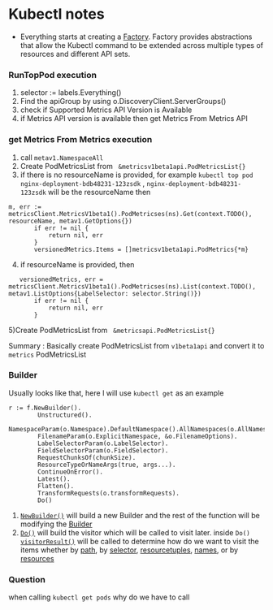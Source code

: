 # Kubectl notes

* Everything starts at creating a [Factory](https://github.com/kubernetes/kubectl/blob/0149779a03735a5d483115ca4220a7b6c861430c/pkg/cmd/util/factory.go#L41). Factory provides abstractions that allow the Kubectl command to be extended across multiple types
of resources and different API sets.


### RunTopPod execution
<ol>
<li>selector := labels.Everything()</li>
<li>Find the apiGroup by using o.DiscoveryClient.ServerGroups()</li>
<li>check if Supported Metrics API Version is Available</li>
<li>if Metrics API version is available then get Metrics From Metrics API</li>
</ol> 

### get Metrics From Metrics execution

1) call `metav1.NamespaceAll` </br>
2) Create PodMetricsList from ` &metricsv1beta1api.PodMetricsList{}`</br>
3) if there is no resourceName is provided, for example `kubectl top pod nginx-deployment-bdb48231-123zsdk` , `nginx-deployment-bdb48231-123zsdk` will be the resourceName
then 
 ```
 m, err := metricsClient.MetricsV1beta1().PodMetricses(ns).Get(context.TODO(), resourceName, metav1.GetOptions{})
		if err != nil {
			return nil, err
		}
		versionedMetrics.Items = []metricsv1beta1api.PodMetrics{*m}
 ``` 
 4) if resourceName is provided, then
 ```
 	versionedMetrics, err = metricsClient.MetricsV1beta1().PodMetricses(ns).List(context.TODO(), metav1.ListOptions{LabelSelector: selector.String()})
		if err != nil {
			return nil, err
		}
 ```
 
 5)Create PodMetricsList from ` &metricsapi.PodMetricsList{}`</br>
 
 Summary : Basically create PodMetricsList from `v1beta1api` and convert it to `metrics` PodMetricsList
 </br>
 
### Builder
Usually looks like that, here I will use `kubectl get` as an example
```
r := f.NewBuilder().
		Unstructured().
		NamespaceParam(o.Namespace).DefaultNamespace().AllNamespaces(o.AllNamespaces).
		FilenameParam(o.ExplicitNamespace, &o.FilenameOptions).
		LabelSelectorParam(o.LabelSelector).
		FieldSelectorParam(o.FieldSelector).
		RequestChunksOf(chunkSize).
		ResourceTypeOrNameArgs(true, args...).
		ContinueOnError().
		Latest().
		Flatten().
		TransformRequests(o.transformRequests).
		Do()
```

1) [`NewBuilder()`](https://github.com/kubernetes/kubectl/blob/ac49920c0ccb0dd0899d5300fc43713ee2dfcdc9/pkg/cmd/testing/fake.go#L526) will build a new Builder and the rest of the function will be modifying the [Builder](https://github.com/kubernetes/kubernetes/blob/6a7572e4adaa209e09744092a9ac052f31fbeb9f/staging/src/k8s.io/cli-runtime/pkg/resource/builder.go#L52) 
2) [`Do()`](https://github.com/kubernetes/cli-runtime/blob/3cc3835b3ec298e5a3a277b03f7a133f156a45d9/pkg/resource/builder.go#L1109) will build the visitor which will be called to visit later. inside `Do()` [`visitorResult()`](https://github.com/kubernetes/cli-runtime/blob/3cc3835b3ec298e5a3a277b03f7a133f156a45d9/pkg/resource/builder.go#L1111) will be called to determine how do we want to visit the items whether by [path](https://github.com/kubernetes/cli-runtime/blob/3cc3835b3ec298e5a3a277b03f7a133f156a45d9/pkg/resource/builder.go#L817), by [selector](https://github.com/kubernetes/cli-runtime/blob/3cc3835b3ec298e5a3a277b03f7a133f156a45d9/pkg/resource/builder.go#L821), [resourcetuples](https://github.com/kubernetes/cli-runtime/blob/3cc3835b3ec298e5a3a277b03f7a133f156a45d9/pkg/resource/builder.go#L827),  [names](https://github.com/kubernetes/cli-runtime/blob/3cc3835b3ec298e5a3a277b03f7a133f156a45d9/pkg/resource/builder.go#L832), or by [resources](https://github.com/kubernetes/cli-runtime/blob/3cc3835b3ec298e5a3a277b03f7a133f156a45d9/pkg/resource/builder.go#L835) 

### Question
when calling `kubectl get pods` why do we have to call 
